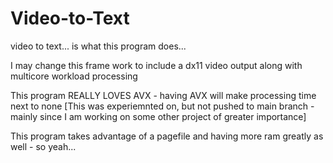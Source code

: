 # Video-to-Text
video to text... is what this program does...

I may change this frame work to include a dx11 video output along with multicore workload processing

This program REALLY LOVES AVX - having AVX will make processing time next to none [This was experiemnted on, but not pushed to main branch - mainly since I am working on some other project of greater importance]


This program takes advantage of a pagefile and having more ram greatly as well - so yeah...
